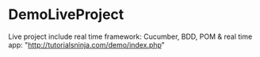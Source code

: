 # DemoLiveProject
Live project include real time framework: Cucumber, BDD, POM  &amp; real time app: "http://tutorialsninja.com/demo/index.php" 
